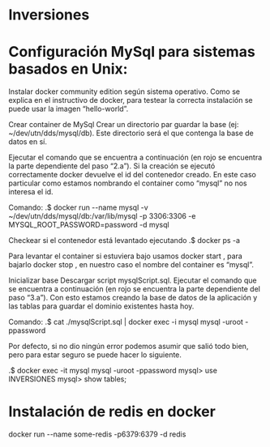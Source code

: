 # Inversiones

# Configuración MySql para sistemas basados en Unix:

Instalar docker community edition según sistema operativo. Como se explica en el instructivo de docker, para testear la correcta instalación se puede usar la imagen “hello-world”.


Crear container de MySql
Crear un directorio par guardar la base (ej: ~/dev/utn/dds/mysql/db). Este directorio será el que contenga la base de datos en sí.
	
Ejecutar el comando que se encuentra a continuación (en rojo se encuentra la parte dependiente del paso “2.a”). Si la creación se ejecutó correctamente docker devuelve el id del contenedor creado. En este caso particular como estamos nombrando el container como “mysql” no nos interesa el id.

Comando:
.$ docker run --name mysql -v ~/dev/utn/dds/mysql/db:/var/lib/mysql -p 3306:3306 -e MYSQL_ROOT_PASSWORD=password -d mysql

Checkear si el contenedor está levantado ejecutando .$ docker ps -a



Para levantar el container si estuviera bajo usamos docker start <nombre del container>, para bajarlo docker stop <nombre del container>, en nuestro caso el nombre del container es “mysql”.

Inicializar base
Descargar script mysqlScript.sql.
Ejecutar el comando que se encuentra a continuación (en rojo se encuentra la parte dependiente del paso “3.a”). Con esto estamos creando la base de datos de la aplicación y las tablas para guardar el dominio existentes hasta hoy.

Comando:
.$ cat ./mysqlScript.sql | docker exec -i mysql mysql -uroot -ppassword


Por defecto, si no dio ningún error podemos asumir que salió todo bien, pero para estar seguro se puede hacer lo siguiente.

.$ docker exec -it mysql mysql -uroot -ppassword
mysql> use INVERSIONES
mysql> show tables;

# Instalación de redis en docker

docker run --name some-redis -p6379:6379 -d redis
